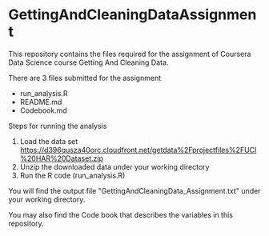 # GettingAndCleaningDataAssignment

This repository contains the files required for the assignment of Coursera Data Science course Getting And Cleaning Data.

There are 3 files submitted for the assignment

- run_analysis.R
- README.md
- Codebook.md

Steps for running the analysis
1) Load the data set
https://d396qusza40orc.cloudfront.net/getdata%2Fprojectfiles%2FUCI%20HAR%20Dataset.zip 
2) Unzip the downloaded data under your working directory
3) Run the R code (run_analysis.R)

You will find the output file "GettingAndCleaningData_Assignment.txt" under your working directory.

You may also find the Code book that describes the variables in this repository. 
